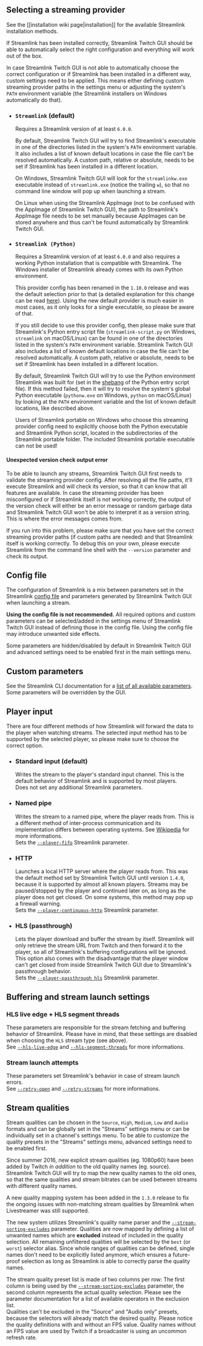 ## Selecting a streaming provider

See the [[installation wiki page|installation]] for the available Streamlink installation methods.

If Streamlink has been installed correctly, Streamlink Twitch GUI should be able to automatically select the right configuration and everything will work out of the box.

In case Streamlink Twitch GUI is not able to automatically choose the correct configuration or if Streamlink has been installed in a different way, custom settings need to be applied. This means either defining custom streaming provider paths in the settings menu or adjusting the system's `PATH` environment variable (the Streamlink installers on Windows automatically do that).


- ### `Streamlink` (default)

  Requires a Streamlink version of at least `6.0.0`.
  
  By default, Streamlink Twitch GUI will try to find Streamlink's executable in one of the directories listed in the system's `PATH` environment variable. It also includes a list of known default locations in case the file can't be resolved automatically. A custom path, relative or absolute, needs to be set if Streamlink has been installed in a different location.

  On Windows, Streamlink Twitch GUI will look for the `streamlinkw.exe` executable instead of `streamlink.exe` (notice the trailing `w`), so that no command line window will pop up when launching a stream.

  On Linux when using the Streamlink AppImage (not to be confused with the AppImage of Streamlink Twitch GUI), the path to Streamlink's AppImage file needs to be set manually because AppImages can be stored anywhere and thus can't be found automatically by Streamlink Twitch GUI.

- ### `Streamlink (Python)`

  Requires a Streamlink version of at least `6.0.0` and also requires a working Python installation that is compatible with Streamlink. The Windows installer of Streamlink already comes with its own Python environment.
  
  This provider config has been renamed in the `1.10.0` release and was the default selection prior to that (a detailed explanation for this change can be read [here](https://github.com/streamlink/streamlink-twitch-gui/issues/718#issuecomment-629661726)). Using the new default provider is much easier in most cases, as it only looks for a single executable, so please be aware of that.
  
  If you still decide to use this provider config, then please make sure that Streamlink's Python entry script file (`streamlink-script.py` on Windows, `streamlink` on macOS/Linux) can be found in one of the directories listed in the system's `PATH` environment variable. Streamlink Twitch GUI also includes a list of known default locations in case the file can't be resolved automatically. A custom path, relative or absolute, needs to be set if Streamlink has been installed in a different location.
  
  By default, Streamlink Twitch GUI will try to use the Python environment Streamlink was built for (set in the [shebang][shebang] of the Python entry script file). If this method failed, then it will try to resolve the system's global Python executable (`pythonw.exe` on Windows, `python` on macOS/Linux) by looking at the `PATH` environment variable and the list of known default locations, like described above.
  
  Users of Streamlink portable on Windows who choose this streaming provider config need to explicitly choose both the Python executable and Streamlink Python script, located in the subdirectories of the Streamlink portable folder. The included Streamlink portable executable can not be used!


#### Unexpected version check output error

To be able to launch any streams, Streamlink Twitch GUI first needs to validate the streaming provider config. After resolving all the file paths, it'll execute Streamlink and will check its version, so that it can know that all features are available. In case the streaming provider has been misconfigured or if Streamlink itself is not working correctly, the output of the version check will either be an error message or random garbage data and Streamlink Twitch GUI won't be able to interpret it as a version string. This is where the error messages comes from.

If you run into this problem, please make sure that you have set the correct streaming provider paths (if custom paths are needed) and that Streamlink itself is working correctly. To debug this on your own, please execute Streamlink from the command line shell with the `--version` parameter and check its output.


## Config file

The configuration of Streamlink is a mix between parameters set in the Streamlink [config file][config-file] and parameters generated by Streamlink Twitch GUI when launching a stream.

**Using the config file is not recommended.** All required options and custom parameters can be selected/added in the settings menu of Streamlink Twitch GUI instead of defining those in the config file. Using the config file may introduce unwanted side effects.

Some parameters are hidden/disabled by default in Streamlink Twitch GUI and advanced settings need to be enabled first in the main settings menu.


## Custom parameters

See the Streamlink CLI documentation for a [list of all available parameters][streamlink-docs]. Some parameters will be overridden by the GUI.


## Player input

There are four different methods of how Streamlink will forward the data to the player when watching streams. The selected input method has to be supported by the selected player, so please make sure to choose the correct option.

- ### Standard input (default)  
  Writes the stream to the player's standard input channel. This is the default behavior of Streamlink and is supported by most players.  
  Does not set any additional Streamlink parameters.
- ### Named pipe  
  Writes the stream to a named pipe, where the player reads from. This is a different method of inter-process communication and its implementation differs between operating systems. See [Wikipedia][wikipedia-named-pipe] for more informations.  
  Sets the [`--player-fifo`][player-fifo] Streamlink parameter.
- ### HTTP  
  Launches a local HTTP server where the player reads from. This was the default method set by Streamlink Twitch GUI until version `1.4.0`, because it is supported by almost all known players. Streams may be paused/stopped by the player and continued later on, as long as the player does not get closed. On some systems, this method may pop up a firewall warning.  
  Sets the [`--player-continuous-http`][player-continuous-http] Streamlink parameter.
- ### HLS (passthrough)  
  Lets the player download and buffer the stream by itself. Streamlink will only retrieve the stream URL from Twitch and then forward it to the player, so all of Streamlink's buffering configurations will be ignored. This option also comes with the disadvantage that the player window can't get closed from inside Streamlink Twitch GUI due to Streamlink's passthrough behavior.  
  Sets the [`--player-passthrough hls`][player-passthrough] Streamlink parameter.


## Buffering and stream launch settings

### HLS live edge + HLS segment threads

These parameters are responsible for the stream fetching and buffering behavior of Streamlink. Please have in mind, that these settings are disabled when choosing the `HLS` stream type (see above).  
See [`--hls-live-edge`][hls-live-edge] and [`--hls-segment-threads`][hls-segment-threads] for more informations.

### Stream launch attempts

These parameters set Streamlink's behavior in case of stream launch errors.  
See [`--retry-open`][retry-open] and [`--retry-streams`][retry-streams] for more informations.


## Stream qualities

Stream qualities can be chosen in the `Source`, `High`, `Medium`, `Low` and `Audio` formats and can be globally set in the "Streams" settings menu or can be individually set in a channel's settings menu. To be able to customize the quality presets in the "Streams" settings menu, advanced settings need to be enabled first.  

Since summer 2016, new explicit stream qualities (eg. 1080p60) have been added by Twitch *in addition* to the old quality names (eg. source). Streamlink Twitch GUI will try to map the new quality names to the old ones, so that the same qualities and stream bitrates can be used between streams with different quality names.

A new quality mapping system has been added in the `1.3.0` release to fix the ongoing issues with non-matching stream qualities by Streamlink when Livestreamer was still supported.

The new system utilizes Streamlink's quality name parser and the [`--stream-sorting-excludes`][stream-sorting-excludes] parameter. Qualities are now mapped by defining a list of unwanted names which are **excluded** instead of included in the quality selection. All remaining unfiltered qualities will be selected by the `best` (or `worst`) selector alias. Since whole ranges of qualities can be defined, single names don't need to be explicitly listed anymore, which ensures a future-proof selection as long as Streamlink is able to correctly parse the quality names.

The stream quality preset list is made of two columns per row: The first column is being used by the [`--stream-sorting-excludes`][stream-sorting-excludes] parameter, the second column represents the actual quality selection. Please see the parameter documentation for a list of available operators in the exclusion list.  
Qualities can't be excluded in the "Source" and "Audio only" presets, because the selectors will already match the desired quality. Please notice the quality definitions with and without an FPS value. Quality names without an FPS value are used by Twitch if a broadcaster is using an uncommon refresh rate.


[shebang]: https://en.wikipedia.org/wiki/Shebang_(Unix) "Shebang or hashbang - Wikipedia"
[config-file]: https://streamlink.github.io/cli.html#configuration-file "Streamlink config file"
[streamlink-docs]: https://streamlink.github.io/cli.html#command-line-usage "List of all Streamlink parameters"
[wikipedia-named-pipe]: https://en.wikipedia.org/wiki/Named_pipe "Wikipedia: Named pipe"
[player-fifo]: https://streamlink.github.io/cli.html#cmdoption-n "--player-fifo parameter"
[player-continuous-http]: https://streamlink.github.io/cli.html#cmdoption-player-continuous-http "--player-continuous-http parameter"
[player-passthrough]: https://streamlink.github.io/cli.html#cmdoption-player-passthrough "--player-passthrough parameter"
[hls-live-edge]: https://streamlink.github.io/cli.html#cmdoption-hls-live-edge "--hls-live-edge parameter"
[hls-segment-threads]: https://streamlink.github.io/cli.html#cmdoption-hls-segment-threads "--hls-segment-threads parameter"
[retry-open]: https://streamlink.github.io/cli.html#cmdoption-retry-open "--retry-open parameter"
[retry-streams]: https://streamlink.github.io/cli.html#cmdoption-retry-streams "--retry-streams parameter"
[stream-sorting-excludes]: https://streamlink.github.io/cli.html#cmdoption-stream-sorting-excludes "--stream-sorting-excludes parameter"
